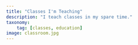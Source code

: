 ```yaml
---
title: "Classes I'm Teaching"
description: "I teach classes in my spare time."
taxonomy:
    tag: [classes, education]
image: classroom.jpg
---
```


